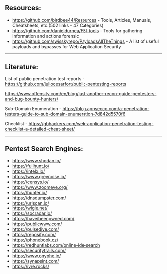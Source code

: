 
## Resources:

* https://github.com/birdbee44/Resources - Tools, Articles, Manuals, Cheatsheets, etc.(502 links - 47 Categories)
* https://github.com/danieldurnea/FBI-tools - Tools for gathering information and actions forensic
* https://github.com/swisskyrepo/PayloadsAllTheThings - A list of useful payloads and bypasses for Web Application Security

* * * 
## Literature:

List of public penetration test reports -
https://github.com/juliocesarfort/public-pentesting-reports

https://www.offensity.com/en/blog/just-another-recon-guide-pentesters-and-bug-bounty-hunters/

Sub-Domain Enumeration -
https://blog.appsecco.com/a-penetration-testers-guide-to-sub-domain-enumeration-7d842d5570f6

Checklist - 
https://gbhackers.com/web-application-penetration-testing-checklist-a-detailed-cheat-sheet/

* * * 

## Pentest Search Engines:

* https://www.shodan.io/
* https://fullhunt.io/
* https://intelx.io/
* https://www.greynoise.io/
* https://censys.io/
* https://www.zoomeye.org/
* https://hunter.io/
* https://dnsdumpster.com/
* https://urlscan.io/
* https://wigle.net/
* https://socradar.io/
* https://haveibeenpwned.com/
* https://publicwww.com/
* https://pulsedive.com/
* https://reposify.com/
* https://phonebook.cz/
* https://redhuntlabs.com/online-ide-search
* https://securitytrails.com/
* https://www.onyphe.io/
* https://synapsint.com/
* https://ivre.rocks/
